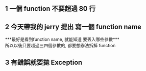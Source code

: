 <h2>1 一個 function 不要超過 80 行 </h2>
<h2>2 今天帶我的 jerry 提出 寫一個 function name</h2>
***最好是看到function name, 就能知道 要丟入哪些參數*** <br />     
所以以後只要超過三四個參數的, 都要想辦法拆掉 function <br />   
<h2>3 有錯誤就要拋 Exception</h2>
